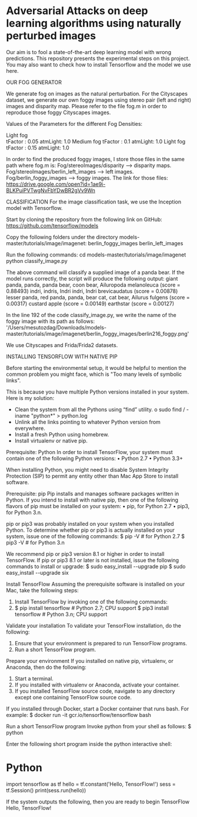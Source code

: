 # Adversarial Attacks on deep learning algorithms using naturally perturbed images

Our aim is to fool a state-of-the-art deep learning model with wrong predictions. This repository presents the experimental steps on this project. You may also want to check how to install Tensorflow and the model we use here.

OUR FOG GENERATOR

We generate fog on images as the natural perturbation. For the Cityscapes dataset, we generate our own foggy images using stereo pair (left and right) images and disparity map. Please refer to the file fog.m in order to reproduce those foggy Cityscapes images.

Values of the Parameters for the different Fog Densities:

Light fog	
tFactor :  0.05
atmLight: 1.0
Medium fog
tFactor :  0.1
atmLight: 1.0
Light fog
tFactor :  0.15
atmLight: 1.0

In order to find the produced foggy images, I store those files in the same path where fog.m is:
Fog/stereoImages/disparity  		   --> disparity maps.
Fog/stereoImages/berlin_left_images        --> left images.
Fog/berlin_foggy_images	     	           --> foggy images.
The link for those files:
https://drive.google.com/open?id=1ae9i-BLKPuiPVTwgNvFbYDwBR2gVv9Wn


CLASSIFICATION
For the image classification task, we use the Inception model with Tensorflow.

Start by cloning the repository from the following link on GitHub:
https://github.com/tensorflow/models

Copy the following folders under the directory models-master/tutorials/image/imagenet:
berlin_foggy_images
berlin_left_images

Run the following commands:
cd models-master/tutorials/image/imagenet
python classify_image.py

The above command will classify a supplied image of a panda bear. If the model runs correctly, the script will produce the following output:
giant panda, panda, panda bear, coon bear, Ailuropoda melanoleuca (score = 0.88493)
indri, indris, Indri indri, Indri brevicaudatus (score = 0.00878)
lesser panda, red panda, panda, bear cat, cat bear, Ailurus fulgens (score = 0.00317)
custard apple (score = 0.00149)
earthstar (score = 0.00127)

In the line 192 of the code classify_image.py, we write the name of the foggy image with its path as follows:
'/Users/mesutozdag/Downloads/models-master/tutorials/image/imagenet/berlin_foggy_images/berlin216_foggy.png'

We use Cityscapes and Frida/Frida2 datasets.


INSTALLING TENSORFLOW WITH NATIVE PIP

Before starting the environmental setup, it would be helpful to mention the common problem you might face, which is "Too many levels of symbolic links".

This is because you have multiple Python versions installed in your system. Here is my solution:
-	Clean the system from all the Pythons using “find” utility.
	o	sudo find / -iname "python*" > python.log
-	Unlink all the links pointing to whatever Python version from everywhere.
-	Install a fresh Python using homebrew.
-	Install virtualenv or native pip.


Prerequisite: Python
In order to install TensorFlow, your system must contain one of the following Python versions:
•	Python 2.7
•	Python 3.3+

When installing Python, you might need to disable System Integrity Protection (SIP) to permit any entity other than Mac App Store to install software.

Prerequisite: pip
Pip installs and manages software packages written in Python. If you intend to install with native pip, then one of the following flavors of pip must be installed on your system:
•	pip, for Python 2.7
•	pip3, for Python 3.n.

pip or pip3 was probably installed on your system when you installed Python. To determine whether pip or pip3 is actually installed on your system, issue one of the following commands:
$ pip -V  # for Python 2.7
$ pip3 -V # for Python 3.n 

We recommend pip or pip3 version 8.1 or higher in order to install TensorFlow. If pip or pip3 8.1 or later is not installed, issue the following commands to install or upgrade:
$ sudo easy_install --upgrade pip
$ sudo easy_install --upgrade six 

Install TensorFlow
Assuming the prerequisite software is installed on your Mac, take the following steps:
1.	Install TensorFlow by invoking one of the following commands:
2.	$ pip install tensorflow      # Python 2.7; CPU support
 	$ pip3 install tensorflow     # Python 3.n; CPU support

Validate your installation
To validate your TensorFlow installation, do the following:
1.	Ensure that your environment is prepared to run TensorFlow programs.
2.	Run a short TensorFlow program.

Prepare your environment
If you installed on native pip, virtualenv, or Anaconda, then do the following:
1.	Start a terminal.
2.	If you installed with virtualenv or Anaconda, activate your container.
3.	If you installed TensorFlow source code, navigate to any directory except one containing TensorFlow source code.

If you installed through Docker, start a Docker container that runs bash. For example:
$ docker run -it gcr.io/tensorflow/tensorflow bash

Run a short TensorFlow program
Invoke python from your shell as follows:
$ python

Enter the following short program inside the python interactive shell:
# Python
import tensorflow as tf
hello = tf.constant('Hello, TensorFlow!')
sess = tf.Session()
print(sess.run(hello))

If the system outputs the following, then you are ready to begin TensorFlow 
Hello, TensorFlow!
